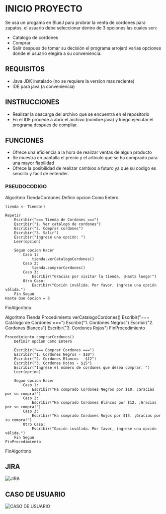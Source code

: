 # INICIO PROYECTO 
Se usa un progama en BlueJ para probrar la venta de cordones para zapatos.
el usuario debe seleccionar dentro de 3 opciones las cuales son:
- Catalogo de cordones
- Comprar
- Salir
despues de tomar su decisión el programa arrojará varias opciones donde el usuario elegira 
a su conveniencia.

## REQUISITOS
- Java JDK instalado (no se requiere la version mas reciente)
- IDE para java (a conveniencia)

## INSTRUCCIONES 
- Realizar la descarga del archivo que se encuentra en el repositorio
- En el IDE procede a abrir el archivo (nombre.java) y luego ejecutar el programa despues de compilar.

## FUNCIONES 
- Ofrece una eficiencia a la hora de realizar ventas de algun producto
- Se muestra en pantalla el precio y el articulo que se ha comprado para una mayor fiabilidad
- Ofrece la posibilidad de realizar cambios a futuro ya que su codigo es sencillo y facil de entender. 

### PSEUDOCODIGO

Algoritmo TiendaCordones
    Definir opcion Como Entero

    tienda <- Tienda()

    Repetir
        Escribir("=== Tienda de Cordones ===")
        Escribir("1. Ver catálogo de cordones")
        Escribir("2. Comprar cordones")
        Escribir("3. Salir")
        Escribir("Ingrese una opción: ")
        Leer(opcion)

        Segun opcion Hacer
            Caso 1:
                tienda.verCatalogoCordones()
            Caso 2:
                tienda.comprarCordones()
            Caso 3:
                Escribir("Gracias por visitar la tienda. ¡Hasta luego!")
            Otro Caso:
                Escribir("Opción inválida. Por favor, ingrese una opción válida.")
        Fin Segun
    Hasta Que opcion = 3 
FinAlgoritmo

Algoritmo Tienda
    Procedimiento verCatalogoCordones()
        Escribir("=== Catálogo de Cordones ===")
        Escribir("1. Cordones Negros")
        Escribir("2. Cordones Blancos")
        Escribir("3. Cordones Rojos")
    FinProcedimiento

    Procedimiento comprarCordones()
        Definir opcion Como Entero

        Escribir("=== Comprar Cordones ===")
        Escribir("1. Cordones Negros - $10")
        Escribir("2. Cordones Blancos - $12")
        Escribir("3. Cordones Rojos - $15")
        Escribir("Ingrese el número de cordones que desea comprar: ")
        Leer(opcion)

        Segun opcion Hacer
            Caso 1:
                Escribir("Ha comprado Cordones Negros por $10. ¡Gracias por su compra!")
            Caso 2:
                Escribir("Ha comprado Cordones Blancos por $12. ¡Gracias por su compra!")
            Caso 3:
                Escribir("Ha comprado Cordones Rojos por $15. ¡Gracias por su compra!")
            Otro Caso:
                Escribir("Opción inválida. Por favor, ingrese una opción válida.")
        Fin Segun
    FinProcedimiento
FinAlgoritmo

## JIRA
![JIRA](img/jira.png)

## CASO DE USUARIO
![CASO DE USUARIO](img/caso.png)

